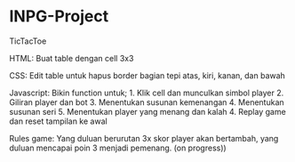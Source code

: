 # INPG-Project

TicTacToe

HTML: Buat table dengan cell 3x3 

CSS: Edit table untuk hapus border bagian tepi atas, kiri, kanan, dan bawah

Javascript: Bikin function untuk;   1. Klik cell dan munculkan simbol player 2. Giliran player dan bot 3. Menentukan susunan kemenangan 4. Menentukan susunan seri 5. Menentukan player yang menang dan kalah 4. Replay game dan reset tampilan ke awal

Rules game:
Yang duluan berurutan 3x skor player akan bertambah, yang duluan mencapai poin 3 menjadi pemenang. (on progress))
